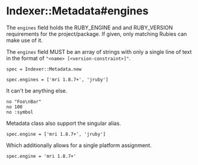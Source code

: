 # Indexer::Metadata#engines

The `engines` field holds the RUBY_ENGINE and and RUBY_VERSION requirements for
the project/package. If given, only matching Rubies can make use of it.

The `engines` field MUST be an array of strings with only a single line of text
in the format of `"<name> [<version-constraint>]"`.

    spec = Indexer::Metadata.new

    spec.engines = ['mri 1.8.7+', 'jruby']

It can't be anything else.

    no "Foo\nBar"
    no 100
    no :symbol

Metadata class also support the singular alias.

    spec.engine = ['mri 1.8.7+', 'jruby']

Which additionally allows for a single platform assignment.

    spec.engine = 'mri 1.8.7+'

